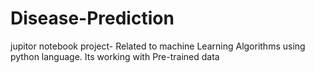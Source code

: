 # Disease-Prediction
jupitor notebook project- 
Related to machine Learning Algorithms using python language.
Its working with Pre-trained data

